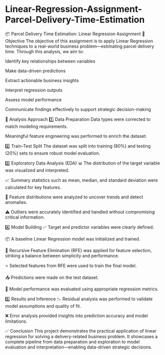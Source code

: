 # Linear-Regression-Assignment-Parcel-Delivery-Time-Estimation
📦 Parcel Delivery Time Estimation: Linear Regression Assignment
🎯 Objective
The objective of this assignment is to apply Linear Regression techniques to a real-world business problem—estimating parcel delivery time.
Through this analysis, we aim to:

Identify key relationships between variables

Make data-driven predictions

Extract actionable business insights

Interpret regression outputs

Assess model performance

Communicate findings effectively to support strategic decision-making

🧠 Analysis Approach
1️⃣ Data Preparation
Data types were corrected to match modeling requirements.

Meaningful feature engineering was performed to enrich the dataset.

2️⃣ Train-Test Split
The dataset was split into training (80%) and testing (20%) sets to ensure robust model evaluation.

3️⃣ Exploratory Data Analysis (EDA)
📊 The distribution of the target variable was visualized and interpreted.

📈 Summary statistics such as mean, median, and standard deviation were calculated for key features.

📌 Feature distributions were analyzed to uncover trends and detect anomalies.

⚠️ Outliers were accurately identified and handled without compromising critical information.

4️⃣ Model Building
✅ Target and predictor variables were clearly defined.

📦 A baseline Linear Regression model was initialized and trained.

🔁 Recursive Feature Elimination (RFE) was applied for feature selection, striking a balance between simplicity and performance.

⭐ Selected features from RFE were used to train the final model.

📤 Predictions were made on the test dataset.

📏 Model performance was evaluated using appropriate regression metrics.

5️⃣ Results and Inference
📉 Residual analysis was performed to validate model assumptions and quality of fit.

❌ Error analysis provided insights into prediction accuracy and model limitations.

✅ Conclusion
This project demonstrates the practical application of linear regression for solving a delivery-related business problem. It showcases a complete pipeline from data preparation and exploration to model evaluation and interpretation—enabling data-driven strategic decisions.

